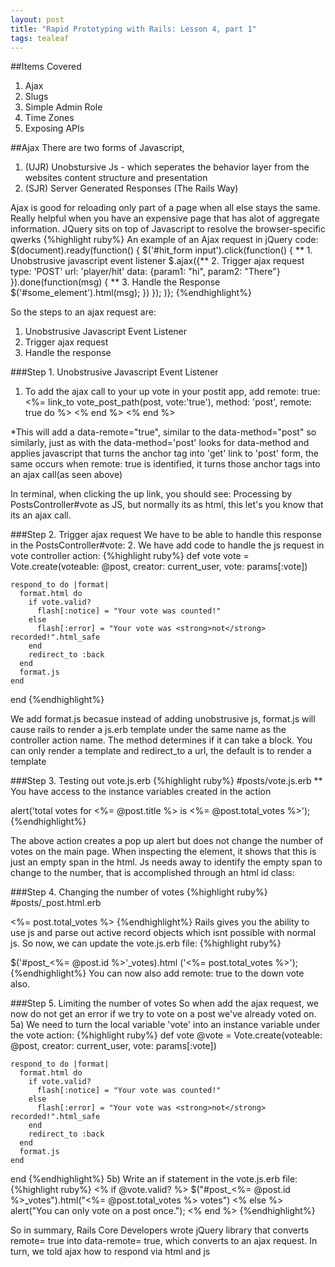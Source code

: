 ```yaml
---
layout: post
title: "Rapid Prototyping with Rails: Lesson 4, part 1"
tags: tealeaf
---
```

##Items Covered
1. Ajax
2. Slugs
3. Simple Admin Role
4. Time Zones
5. Exposing APIs

##Ajax
There are two forms of Javascript,
1. (UJR) Unobstursive Js - which seperates the behavior layer from the websites content
structure and presentation
2. (SJR) Server Generated Responses (The Rails Way)

Ajax is good for reloading only part of a page when all else stays the same.
Really helpful when you have an expensive page that has alot of aggregate information.
JQuery sits on top of Javascript to resolve the browser-specific qwerks
{%highlight ruby%}
An example of an Ajax request in jQuery code:
    $(document).ready(function() {
      $('#hit_form input').click(function() { ** 1. Unobstrusive javascript event listener
        $.ajax({** 2. Trigger ajax  request
        type: 'POST'
        url: 'player/hit'
        data: {param1: "hi", param2: "There"}
      }).done(function(msg) { ** 3. Handle the Response
        $('#some_element').html(msg);
      })
    });
  )};
{%endhighlight%}

So the steps to an ajax request are:
  1. Unobstrusive Javascript Event Listener
  2. Trigger ajax request
  3. Handle the response

###Step 1. Unobstrusive Javascript Event Listener
1. To add the ajax call to your up vote in your postit app, add remote: true:
<%= link_to vote_post_path(post, vote:'true'), method: 'post', remote: true do %>
  <i class='icon-arrow-down'></i>
  <% end %>
<% end %>

*This will add a data-remote="true", similar to the data-method="post"
so similarly, just as with the data-method='post' looks for data-method
and applies javascript that turns the anchor tag into 'get' link to 'post' form,
the same occurs when remote: true is identified, it turns those anchor tags
into an ajax call(as seen above)

In terminal, when clicking the up link, you should see:
Processing by PostsController#vote as JS, but normally its as html,
this let's you know that its an ajax call.


###Step 2. Trigger ajax request
We have to be able to handle this response in the PostsController#vote:
2. We have add code to handle the js request in vote controller action:
{%highlight ruby%}
  def vote
    vote = Vote.create(voteable: @post, creator: current_user, vote: params[:vote])

    respond_to do |format|
      format.html do
        if vote.valid?
          flash[:notice] = "Your vote was counted!"
        else
          flash[:error] = "Your vote was <strong>not</strong> recorded!".html_safe
        end
        redirect_to :back
      end
      format.js
    end
  end
{%endhighlight%}

We add format.js becasue instead of adding unobstrusive js, format.js will
cause rails to render a js.erb template under the same name as the controller action name.
The method determines if it can take a block. You can only render a template and redirect_to a url, the default is to render a template

###Step 3. Testing out vote.js.erb
{%highlight ruby%}
#posts/vote.js.erb
** You have access to the instance variables created in the action

alert('total votes for <%= @post.title %> is <%= @post.total_votes %>');
{%endhighlight%}

The above action creates a pop up alert but does not change the number of votes on the main page.
When inspecting the element, it shows that this is just an empty span in the html. Js needs away to
identify the empty span to change to the number, that is accomplished through an  html id class:

###Step 4. Changing the number of votes
{%highlight ruby%}
#posts/_post.html.erb

<span id='post_<%=post.id%>_votes'><%= post.total_votes %></span>
{%endhighlight%}
Rails gives you the ability to use js and parse out active record objects
which isnt possible with normal js.
So now, we can update the vote.js.erb file:
{%highlight ruby%}

$('#post_<%= @post.id %>'_votes).html ('<%= post.total_votes %>');
{%endhighlight%}
You can now also add remote: true to the down vote also.

###Step 5. Limiting the number of votes
So when add the ajax request, we now do not get an error if we try to vote
 on a post we've already voted on.
 5a) We need to turn the local variable 'vote' into an instance variable under
 the vote action:
 {%highlight ruby%}
 def vote
    @vote = Vote.create(voteable: @post, creator: current_user, vote: params[:vote])

    respond_to do |format|
      format.html do
        if vote.valid?
          flash[:notice] = "Your vote was counted!"
        else
          flash[:error] = "Your vote was <strong>not</strong> recorded!".html_safe
        end
        redirect_to :back
      end
      format.js
    end
  end
{%endhighlight%}
  5b) Write an if statement in the vote.js.erb file:
  {%highlight ruby%}
    <% if @vote.valid? %>
      $("#post_<%= @post.id %>_votes").html("<%= @post.total_votes %> votes")
    <% else %>
      alert("You can only vote on a post once.");
    <% end %>
  {%endhighlight%}


So in summary, Rails Core Developers wrote jQuery library that converts remote= true
into data-remote= true, which converts to an ajax request.
In turn, we told ajax how to respond via html and js
